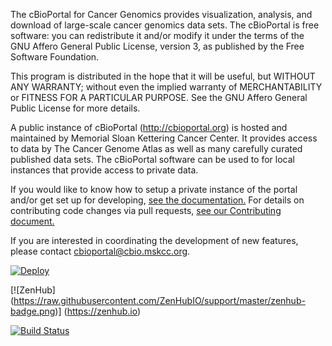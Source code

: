 The cBioPortal for Cancer Genomics provides visualization, analysis, and download of large-scale cancer genomics data sets.  The cBioPortal is free software: you can redistribute it and/or modify it under the terms of the GNU Affero General Public License, version 3, as published by the Free Software Foundation.

This program is distributed in the hope that it will be useful, but WITHOUT ANY WARRANTY; without even the implied warranty of
MERCHANTABILITY or FITNESS FOR A PARTICULAR PURPOSE.  See the GNU Affero General Public License for more details.

A public instance of cBioPortal (http://cbioportal.org) is hosted and maintained by Memorial Sloan Kettering Cancer Center. It provides access to data by The Cancer Genome Atlas as well as many carefully curated published data sets. The cBioPortal software can be used to for local instances that provide access to private data.

If you would like to know how to setup a private instance of the portal and/or get set up for developing, [see the documentation.](https://cbioportal.readthedocs.io)  For details on contributing code changes via pull requests, [see our Contributing document.](CONTRIBUTING.md)

If you are interested in coordinating the development of new features, please contact cbioportal@cbio.mskcc.org.

[![Deploy](https://www.herokucdn.com/deploy/button.svg)](https://heroku.com/deploy)

[![ZenHub] (https://raw.githubusercontent.com/ZenHubIO/support/master/zenhub-badge.png)] (https://zenhub.io)

[![Build Status](https://travis-ci.org/cBioPortal/cbioportal.svg?branch=master)](https://travis-ci.org/cBioPortal/cbioportal)
